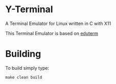# Y-Terminal
A Terminal Emulator for Linux written in C with X11

This Terminal Emulator is based on <a href=https://www.uninformativ.de/git/eduterm/>eduterm</a>

# Building
To build simply type: 
```
make clean build
```
